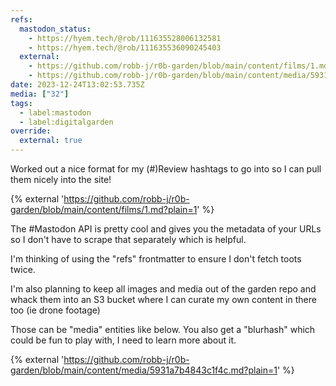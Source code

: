 ```yaml
---
refs:
  mastodon_status:
    - https://hyem.tech/@rob/111635528006132581
    - https://hyem.tech/@rob/111635536090245403
  external:
    - https://github.com/robb-j/r0b-garden/blob/main/content/films/1.md?plain=1
    - https://github.com/robb-j/r0b-garden/blob/main/content/media/5931a7b4843c1f4c.md?plain=1
date: 2023-12-24T13:02:53.735Z
media: ["32"]
tags:
  - label:mastodon
  - label:digitalgarden
override:
  external: true
---
```


Worked out a nice format for my (#)Review hashtags to go into so I can pull them nicely into the site!

{% external 'https://github.com/robb-j/r0b-garden/blob/main/content/films/1.md?plain=1' %}

The #Mastodon API is pretty cool and gives you the metadata of your URLs so I don't have to scrape that separately which is helpful.

I'm thinking of using the "refs" frontmatter to ensure I don't fetch toots twice.

I'm also planning to keep all images and media out of the garden repo and whack them into an S3 bucket where I can curate my own content in there too (ie drone footage)

Those can be "media" entities like below. You also get a "blurhash" which could be fun to play with, I need to learn more about it.

{% external 'https://github.com/robb-j/r0b-garden/blob/main/content/media/5931a7b4843c1f4c.md?plain=1' %}

